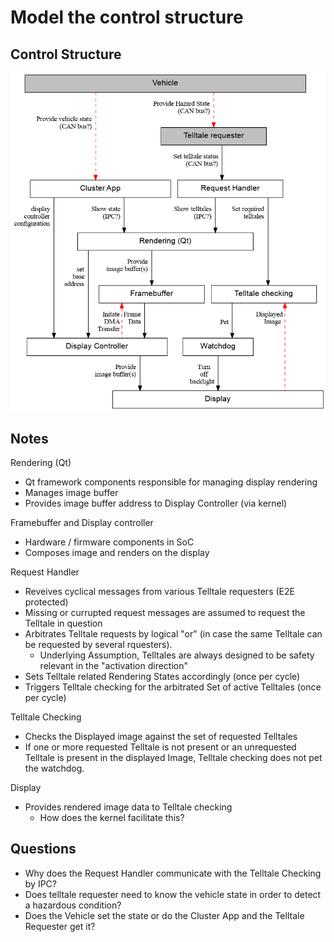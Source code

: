 # Model the control structure

## Control Structure

![Control Structure diagram for Cluster](cluster-control-structure.dot.png)

## Notes

Rendering (Qt)
- Qt framework components responsible for managing display rendering
- Manages image buffer
- Provides image buffer address to Display Controller (via kernel)

Framebuffer and Display controller
- Hardware / firmware components in SoC
- Composes image and renders on the display

Request Handler
- Reveives cyclical messages from various Telltale requesters (E2E protected)
- Missing or currupted request messages are assumed to request the Telltale in question 
- Arbitrates Telltale requests by logical "or" (in case the same Telltale can be requested by several rquesters).
  - Underlying Assumption, Telltales are always designed to be safety relevant in the "activation direction"
- Sets Telltale related Rendering States accordingly (once per cycle)
- Triggers Telltale checking for the arbitrated Set of active Telltales (once per cycle)

Telltale Checking
- Checks the Displayed image against the set of requested Telltales
- If one or more requested Telltale is not present or an unrequested Telltale is present in the displayed Image, Telltale checking does not pet the watchdog.

Display
- Provides rendered image data to Telltale checking
    - How does the kernel facilitate this?

## Questions

- Why does the Request Handler communicate with the Telltale Checking by IPC?
- Does telltale requester need to know the vehicle state in order to detect a
  hazardous condition?
- Does the Vehicle set the state or do the Cluster App and the Telltale
  Requester get it?
